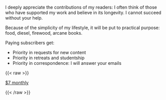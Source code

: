 I deeply appreciate the contributions of my readers: I often think of those who have supported my work and believe in its longevity. I cannot succeed without your help.

Because of the simplicity of my lifestyle, it will be put to practical purpose: food, diesel, firewood, arcane books.

Paying subscribers get:

* Priority in requests for new content
* Priority in retreats and studentship
* Priority in correspondence: I will answer your emails

{{< raw >}}

  <div class="action_button">
    <a href="https://buy.stripe.com/5kA2bpdD4d5DeqsbIM">
      <p>
        $7 monthly
      </p>
    </a>
  </div>

{{< /raw >}}
